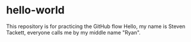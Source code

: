 # hello-world
This repository is for practicing the GitHub flow
Hello, my name is Steven Tackett, everyone calls me by my middle name "Ryan".
